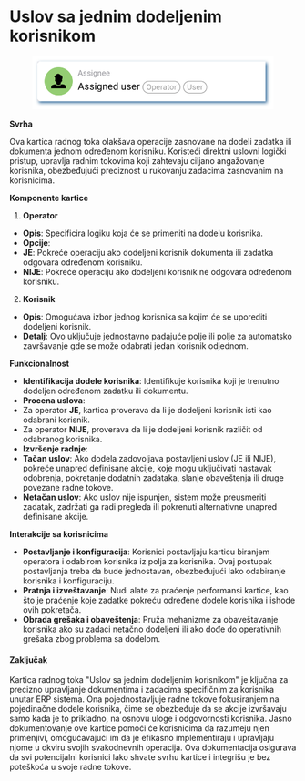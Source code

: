 # Uslov sa jednim dodeljenim korisnikom

<figure><img src="../../../.gitbook/assets/userlmn_77e991cee96598023f9a3ac7ad230e50.png" alt=""><figcaption></figcaption></figure>

**Svrha**

Ova kartica radnog toka olakšava operacije zasnovane na dodeli zadatka ili dokumenta jednom određenom korisniku. Koristeći direktni uslovni logički pristup, upravlja radnim tokovima koji zahtevaju ciljano angažovanje korisnika, obezbeđujući preciznost u rukovanju zadacima zasnovanim na korisnicima.

**Komponente kartice**

1. **Operator**
* **Opis**: Specificira logiku koja će se primeniti na dodelu korisnika.
* **Opcije**:
* **JE**: Pokreće operaciju ako dodeljeni korisnik dokumenta ili zadatka odgovara određenom korisniku.
* **NIJE**: Pokreće operaciju ako dodeljeni korisnik ne odgovara određenom korisniku.
2. **Korisnik**
* **Opis**: Omogućava izbor jednog korisnika sa kojim će se uporediti dodeljeni korisnik.
* **Detalj**: Ovo uključuje jednostavno padajuće polje ili polje za automatsko završavanje gde se može odabrati jedan korisnik odjednom.

**Funkcionalnost**

* **Identifikacija dodele korisnika**: Identifikuje korisnika koji je trenutno dodeljen određenom zadatku ili dokumentu.
* **Procena uslova**:
* Za operator **JE**, kartica proverava da li je dodeljeni korisnik isti kao odabrani korisnik.
* Za operator **NIJE**, proverava da li je dodeljeni korisnik različit od odabranog korisnika.
* **Izvršenje radnje**:
* **Tačan uslov**: Ako dodela zadovoljava postavljeni uslov (JE ili NIJE), pokreće unapred definisane akcije, koje mogu uključivati nastavak odobrenja, pokretanje dodatnih zadataka, slanje obaveštenja ili druge povezane radne tokove.
* **Netačan uslov**: Ako uslov nije ispunjen, sistem može preusmeriti zadatak, zadržati ga radi pregleda ili pokrenuti alternativne unapred definisane akcije.

**Interakcije sa korisnicima**

* **Postavljanje i konfiguracija**: Korisnici postavljaju karticu biranjem operatora i odabirom korisnika iz polja za korisnika. Ovaj postupak postavljanja treba da bude jednostavan, obezbeđujući lako odabiranje korisnika i konfiguraciju.
* **Pratnja i izveštavanje**: Nudi alate za praćenje performansi kartice, kao što je praćenje koje zadatke pokreću određene dodele korisnika i ishode ovih pokretača.
* **Obrada grešaka i obaveštenja**: Pruža mehanizme za obaveštavanje korisnika ako su zadaci netačno dodeljeni ili ako dođe do operativnih grešaka zbog problema sa dodelom.

#### Zaključak

Kartica radnog toka "Uslov sa jednim dodeljenim korisnikom" je ključna za precizno upravljanje dokumentima i zadacima specifičnim za korisnika unutar ERP sistema. Ona pojednostavljuje radne tokove fokusiranjem na pojedinačne dodele korisnika, čime se obezbeđuje da se akcije izvršavaju samo kada je to prikladno, na osnovu uloge i odgovornosti korisnika. Jasno dokumentovanje ove kartice pomoći će korisnicima da razumeju njen primenjivi, omogućavajući im da je efikasno implementiraju i upravljaju njome u okviru svojih svakodnevnih operacija. Ova dokumentacija osigurava da svi potencijalni korisnici lako shvate svrhu kartice i integrišu je bez poteškoća u svoje radne tokove.
